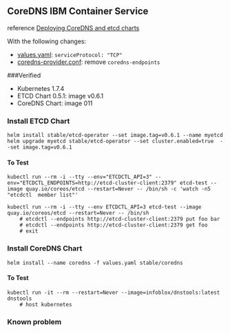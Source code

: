 ## CoreDNS IBM Container Service


reference [Deploying CoreDNS and etcd charts](https://kubernetes.io/docs/tasks/federation/set-up-coredns-provider-federation/)

With the following changes:

* [values.yaml](values.yaml): `serviceProtocol: "TCP"`
* [coredns-provider.conf](coredns-provider.conf): remove `coredns-endpoints`


###Verified 

* Kubernetes 1.7.4
* ETCD Chart 0.5.1: image v0.6.1
* CoreDNS Chart: image  011


### Install ETCD Chart

	helm install stable/etcd-operator --set image.tag=v0.6.1 --name myetcd
	helm upgrade myetcd stable/etcd-operator --set cluster.enabled=true  --set image.tag=v0.6.1

#### To Test

	kubectl run --rm -i --tty --env="ETCDCTL_API=3" --env="ETCDCTL_ENDPOINTS=http://etcd-cluster-client:2379" etcd-test --image quay.io/coreos/etcd --restart=Never -- /bin/sh -c 'watch -n5 "etcdctl  member list"'

	kubectl run --rm -i --tty --env ETCDCTL_API=3 etcd-test --image quay.io/coreos/etcd --restart=Never -- /bin/sh
		# etcdctl --endpoints http://etcd-cluster-client:2379 put foo bar
		# etcdctl --endpoints http://etcd-cluster-client:2379 get foo
		# exit

### Install CoreDNS Chart

	helm install --name coredns -f values.yaml stable/coredns
	
#### To Test
	kubectl run -it --rm --restart=Never --image=infoblox/dnstools:latest dnstools
		# host kubernetes


### Known problem
